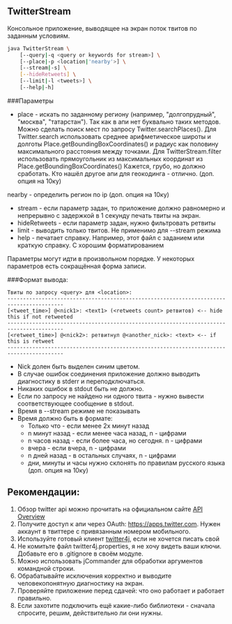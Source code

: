 ## TwitterStream

Консольное приложение, выводящее на экран поток твитов по заданным условиям.

```bash
java TwitterStream \
    [--query|-q <query or keywords for stream>] \
    [--place|-p <location|'nearby'>] \
    [--stream|-s] \
    [--hideRetweets] \
    [--limit|-l <tweets>] \
    [--help|-h]
```
###Параметры
* place - искать по заданному региону (например, "долгопрудный", "москва", "татарстан").
Так как в апи нет буквально таких методов. Можно сделать поиск мест по запросу Twitter.searchPlaces().
Для Twitter.search использовать среднее арифметическое широты и долготы Place.getBoundingBoxCoordinates() и радиус как половину максимального расстояния между точками.
Для TwitterStream.filter использовать прямоугольник из максимальных координат из Place.getBoundingBoxCoordinates()
Кажется, грубо, но должно сработать. Кто нашёл другое апи для геокодинга - отлично. (доп. опция на 10ку)

nearby - определить регион по ip (доп. опция на 10ку)

* stream - если параметр задан, то приложение должно равномерно и непрерывно с задержкой в 1 секунду печать твиты на экран.
* hideRetweets - если параметр задан, нужно фильтровать ретвиты
* limit - выводить только <tweets> твитов. Не применимо для --stream режима  
* help - печатает справку. Например, этот файл с заданием или краткую справку. С хорошим форматированием

Параметры могут идти в произвольном порядке. 
У некоторых параметров есть сокращённая форма записи. 

###Формат вывода:
```
Твиты по запросу <query> для <location>:
----------------------------------------------------------------------------------------
[<tweet_time>] @<nick1>: <text1> (<retweets count> ретвитов) <-- hide this if not retweeted
----------------------------------------------------------------------------------------
[<retweet_time>] @<nick2>: ретвитнул @<another_nick>: <text> <-- if this is retweet
----------------------------------------------------------------------------------------
```

* Nick долен быть выделен синим цветом.
* В случае ошибок соединения приложение должно выводить диагностику в stderr и переподключаться.
* Никаких ошибок в stdout быть не должно.
* Если по запросу не найдено ни одного твита - нужно вывести соответствующее сообщение в stdout.
* Время в --stream режиме не показывать
* Время должно быть в формате:
    * Только что - если менее 2х минут назад
    * n минут назад - если менее часа назад, n - цифрами
    * n часов назад - если более часа, но сегодня. n - цифрами
    * вчера - если вчера, n - цифрами
    * n дней назад - в остальных случаях, n - цифрами
    * дни, минуты и часы нужно склонять по правилам русского языка (доп. опция на 10ку)

## Рекомендации:
 1. Обзор twitter api можно прочитать на официальном сайте [API Overview](https://dev.twitter.com/overview/api)
 2. Получите доступ к апи через OAuth: https://apps.twitter.com. Нужен аккаунт в твиттере с привязанным номером мобильного.
 3. Используйте готовый клиент [twitter4j](http://twitter4j.org/en/index.html#introduction), если не хочется писать свой
 4. Не комитьте файл twitter4j.properties, я не хочу видеть ваши ключи. Добавьте его в .gitignore в своём модуле.
 5. Можно использовать jCommander для обработки аргументов командной строки.
 6. Обрабатывайте исключения корректно и выводите человекопонятную диагностику на экран.
 7. Проверяйте приложение перед сдачей: что оно работает и работает правильно.
 8. Если захотите подключить ещё какие-либо библиотеки - сначала спросите, решим, действительно ли они нужны.


